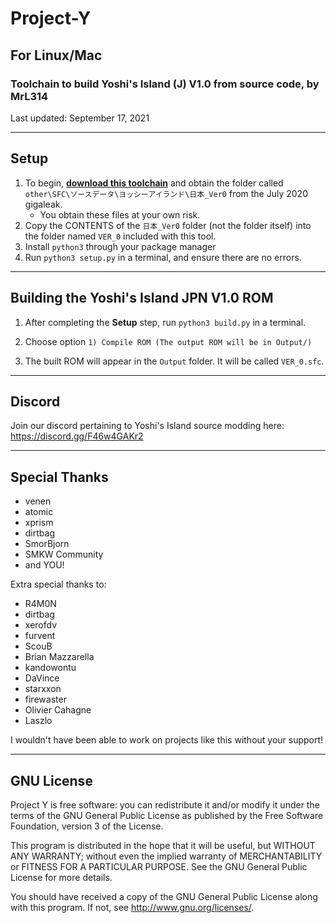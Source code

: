 # Project-Y
## For Linux/Mac
### Toolchain to build Yoshi's Island (J) V1.0 from source code, by MrL314
Last updated: September 17, 2021

---

## Setup

1. To begin, **[download this toolchain](https://github.com/MrL314/Project-Y/archive/refs/heads/linux.zip)** and obtain the folder called `other\SFC\ソースデータ\ヨッシーアイランド\日本_Ver0` from the July 2020 gigaleak.
	* You obtain these files at your own risk.
2. Copy the CONTENTS of the `日本_Ver0` folder (not the folder itself) into the folder named `VER_0` included with this tool.
3. Install `python3` through your package manager
3. Run `python3 setup.py` in a terminal, and ensure there are no errors.

---
## Building the Yoshi's Island JPN V1.0 ROM

1. After completing the **Setup** step, run `python3 build.py` in a terminal.

2. Choose option `1) Compile ROM (The output ROM will be in Output/)`

2. The built ROM will appear in the `Output` folder. It will be called `VER_0.sfc`.

---
## Discord
Join our discord pertaining to Yoshi's Island source modding here: https://discord.gg/F46w4GAKr2

---
## Special Thanks
- venen
- atomic
- xprism
- dirtbag
- SmorBjorn
- SMKW Community
- and YOU!

Extra special thanks to:
- R4M0N
- dirtbag
- xerofdv
- furvent
- ScouB
- Brian Mazzarella
- kandowontu
- DaVince
- starxxon
- firewaster
- Olivier Cahagne
- Laszlo

I wouldn't have been able to work on projects like this without your support!

---
## GNU License
Project Y is free software: you can redistribute it and/or modify
it under the terms of the GNU General Public License as published by
the Free Software Foundation, version 3 of the License.

This program is distributed in the hope that it will be useful,
but WITHOUT ANY WARRANTY; without even the implied warranty of
MERCHANTABILITY or FITNESS FOR A PARTICULAR PURPOSE.  See the
GNU General Public License for more details.

You should have received a copy of the GNU General Public License
along with this program.  If not, see <http://www.gnu.org/licenses/>.
